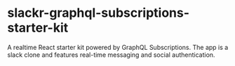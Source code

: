 # slackr-graphql-subscriptions-starter-kit
A realtime React starter kit powered by GraphQL Subscriptions. The app is a slack clone and features real-time messaging and social authentication.
